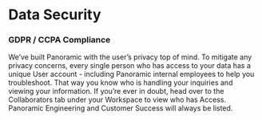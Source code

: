 # Data Security

### **GDPR / CCPA Compliance**

We’ve built Panoramic with the user’s privacy top of mind. To mitigate any privacy concerns, every single person who has access to your data has a unique User account - including Panoramic internal employees to help you troubleshoot. That way you know who is handling your inquiries and viewing your information. If you’re ever in doubt, head over to the Collaborators tab under your Workspace to view who has Access. Panoramic Engineering and Customer Success will always be listed.

